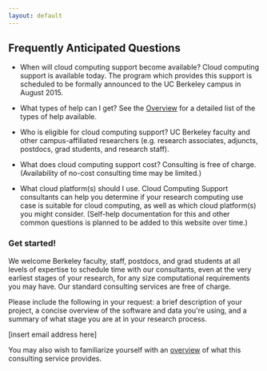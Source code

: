 ```yaml
---
layout: default
---
```


## Frequently Anticipated Questions

* When will cloud computing support become available?
  Cloud computing support is available today. The program which provides this support is
  scheduled to be formally announced to the UC Berkeley campus in August 2015.

* What types of help can I get?
  See the [Overview](https://ucberkeley.github.io/brc-draft-documentation/cloud/overview.html) for a detailed list
  of the types of help available.

* Who is eligible for cloud computing support?
  UC Berkeley faculty and other campus-affiliated researchers (e.g. research associates, adjuncts,
  postdocs, grad students, and research staff).

* What does cloud computing support cost?
  Consulting is free of charge. (Availability of no-cost consulting time may be limited.)
  
* What cloud platform(s) should I use.
  Cloud Computing Support consultants can help you determine if your research computing
  use case is suitable for cloud computing, as well as which cloud platform(s) you might consider.
  (Self-help documentation for this and other common questions is planned to be added to this website over time.)
  
### Get started!

We welcome Berkeley faculty, staff, postdocs, and grad students at all levels of expertise to schedule time with our consultants, even at the very earliest stages of your research, for any size computational requirements you may have. Our standard consulting services are free of charge.

Please include the following in your request: a brief description of your project, a concise overview of the software and data you're using, and a summary of what stage you are at in your research process.

[insert email address here]

You may also wish to familiarize yourself with an [overview](https://ucberkeley.github.io/brc-draft-documentation/cloud/overview.html) of what this consulting service provides.
